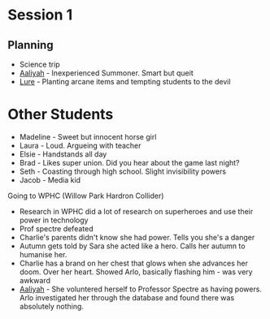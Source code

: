 # Session 1

## Planning
* Science trip
* [Aaliyah](Aaliyah) - Inexperienced Summoner. Smart but queit
* [Lure](Lure) - Planting arcane items and tempting students to the devil

# Other Students
* Madeline - Sweet but innocent horse girl
* Laura - Loud. Argueing with teacher
* Elsie - Handstands all day
* Brad - Likes super union. Did you hear about the game last night?
* Seth - Coasting through high school. Slight invisibility powers
* Jacob - Media kid

Going to WPHC (Willow Park Hardron Collider)

* Research in WPHC did a lot of research on superheroes and use their power in technology
* Prof spectre defeated
* Charlie's parents didn't know she had power. Tells you she's a danger
* Autumn gets told by Sara she acted like a hero. Calls her autumn to humanise her.
* Charlie has a brand on her chest that glows when she advances her doom. Over her heart. Showed Arlo, basically flashing him - was very awkward
* [Aaliyah](Aaliyah) - She voluntered herself to Professor Spectre as having powers. Arlo investigated her through the database and found there was absolutely nothing.
